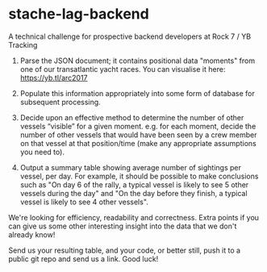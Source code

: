 # stache-lag-backend
A technical challenge for prospective backend developers at Rock 7 / YB Tracking


1. Parse the JSON document; it contains positional data "moments" from one of our transatlantic yacht races. You can visualise it here: https://yb.tl/arc2017

2. Populate this information appropriately into some form of database for subsequent processing.

3. Decide upon an effective method to determine the number of other vessels “visible” for a given moment. e.g. for each moment, decide the number of other vessels that would have been seen by a crew member on that vessel at that position/time (make any appropriate assumptions you need to).

4. Output a summary table showing average number of sightings per vessel, per day.  For example, it should be possible to make conclusions such as "On day 6 of the rally, a typical vessel is likely to see 5 other vessels during the day" and "On the day before they finish, a typical vessel is likely to see 4 other vessels".

We're looking for efficiency, readability and correctness.  Extra points if you can give us some other interesting insight into the data that we don't already know!

Send us your resulting table, and your code, or better still, push it to a public git repo and send us a link.  Good luck!
